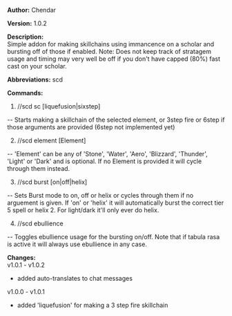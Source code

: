 **Author:** Chendar  

**Version:** 1.0.2

**Description:**  
Simple addon for making skillchains using immancence on a scholar and bursting off of those if enabled. 
Note: Does not keep track of stratagem usage and timing may very well be off if you don't have capped (80%) fast cast on your scholar.

**Abbreviations:** scd

**Commands:**

 1. //scd sc [liquefusion|sixstep]	 
 
 -- Starts making a skillchain of the selected element, or 3step fire or 6step if those arguments are provided (6step not implemented yet)
											
 2. //scd element [Element]			 
 
 -- 'Element' can be any of 'Stone', 'Water', 'Aero', 'Blizzard', 'Thunder', 'Light' or 'Dark' and is optional. If no Element is provided it will cycle through them instead.
											
 3. //scd burst [on|off|helix]  	 
 
 -- Sets Burst mode to on, off or helix or cycles through them if no arguement is given. If 'on' or 'helix' it will automatically burst the correct tier 5 spell or helix 2. For light/dark it'll only ever do helix.
 
 4. //scd ebullience 					 
 
 -- Toggles ebullience usage for the bursting on/off. Note that if tabula rasa is active it will always use ebullience in any case.

**Changes:**  
v1.0.1 - v1.0.2
 * added auto-translates to chat messages
 
v1.0.0 - v1.0.1
 * added 'liquefusion' for making a 3 step fire skillchain
        